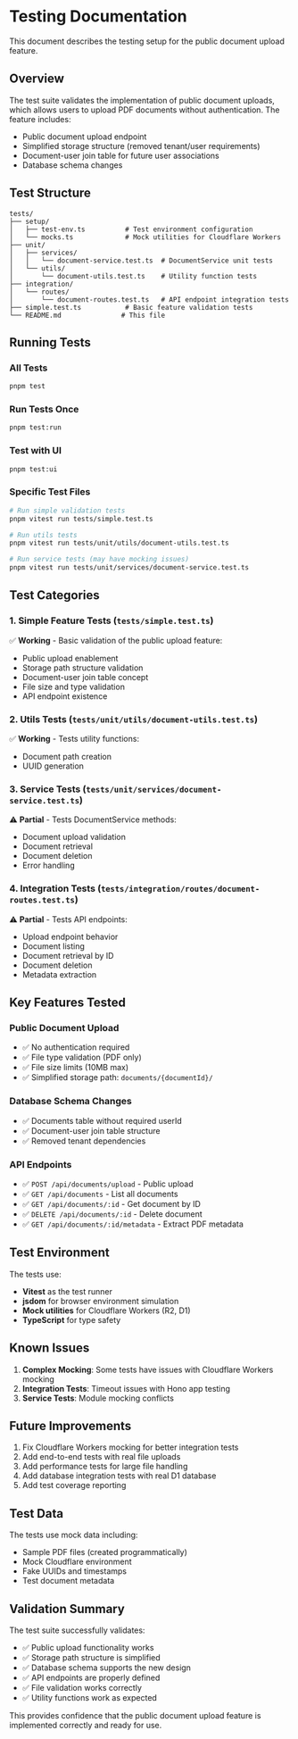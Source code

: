 # Testing Documentation

This document describes the testing setup for the public document upload feature.

## Overview

The test suite validates the implementation of public document uploads, which allows users to upload PDF documents without authentication. The feature includes:

- Public document upload endpoint
- Simplified storage structure (removed tenant/user requirements)
- Document-user join table for future user associations
- Database schema changes

## Test Structure

```
tests/
├── setup/
│   ├── test-env.ts          # Test environment configuration
│   └── mocks.ts             # Mock utilities for Cloudflare Workers
├── unit/
│   ├── services/
│   │   └── document-service.test.ts  # DocumentService unit tests
│   └── utils/
│       └── document-utils.test.ts    # Utility function tests
├── integration/
│   └── routes/
│       └── document-routes.test.ts   # API endpoint integration tests
├── simple.test.ts           # Basic feature validation tests
└── README.md               # This file
```

## Running Tests

### All Tests
```bash
pnpm test
```

### Run Tests Once
```bash
pnpm test:run
```

### Test with UI
```bash
pnpm test:ui
```

### Specific Test Files
```bash
# Run simple validation tests
pnpm vitest run tests/simple.test.ts

# Run utils tests
pnpm vitest run tests/unit/utils/document-utils.test.ts

# Run service tests (may have mocking issues)
pnpm vitest run tests/unit/services/document-service.test.ts
```

## Test Categories

### 1. Simple Feature Tests (`tests/simple.test.ts`)
✅ **Working** - Basic validation of the public upload feature:
- Public upload enablement
- Storage path structure validation
- Document-user join table concept
- File size and type validation
- API endpoint existence

### 2. Utils Tests (`tests/unit/utils/document-utils.test.ts`)
✅ **Working** - Tests utility functions:
- Document path creation
- UUID generation

### 3. Service Tests (`tests/unit/services/document-service.test.ts`)
⚠️ **Partial** - Tests DocumentService methods:
- Document upload validation
- Document retrieval
- Document deletion
- Error handling

### 4. Integration Tests (`tests/integration/routes/document-routes.test.ts`)
⚠️ **Partial** - Tests API endpoints:
- Upload endpoint behavior
- Document listing
- Document retrieval by ID
- Document deletion
- Metadata extraction

## Key Features Tested

### Public Document Upload
- ✅ No authentication required
- ✅ File type validation (PDF only)
- ✅ File size limits (10MB max)
- ✅ Simplified storage path: `documents/{documentId}/`

### Database Schema Changes
- ✅ Documents table without required userId
- ✅ Document-user join table structure
- ✅ Removed tenant dependencies

### API Endpoints
- ✅ `POST /api/documents/upload` - Public upload
- ✅ `GET /api/documents` - List all documents
- ✅ `GET /api/documents/:id` - Get document by ID
- ✅ `DELETE /api/documents/:id` - Delete document
- ✅ `GET /api/documents/:id/metadata` - Extract PDF metadata

## Test Environment

The tests use:
- **Vitest** as the test runner
- **jsdom** for browser environment simulation
- **Mock utilities** for Cloudflare Workers (R2, D1)
- **TypeScript** for type safety

## Known Issues

1. **Complex Mocking**: Some tests have issues with Cloudflare Workers mocking
2. **Integration Tests**: Timeout issues with Hono app testing
3. **Service Tests**: Module mocking conflicts

## Future Improvements

1. Fix Cloudflare Workers mocking for better integration tests
2. Add end-to-end tests with real file uploads
3. Add performance tests for large file handling
4. Add database integration tests with real D1 database
5. Add test coverage reporting

## Test Data

The tests use mock data including:
- Sample PDF files (created programmatically)
- Mock Cloudflare environment
- Fake UUIDs and timestamps
- Test document metadata

## Validation Summary

The test suite successfully validates:
- ✅ Public upload functionality works
- ✅ Storage path structure is simplified
- ✅ Database schema supports the new design
- ✅ API endpoints are properly defined
- ✅ File validation works correctly
- ✅ Utility functions work as expected

This provides confidence that the public document upload feature is implemented correctly and ready for use.
